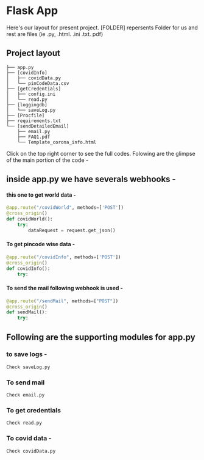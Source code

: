 # Flask App

Here's our layout for present project. [FOLDER] repersents Folder for us and rest are files (ie .py, .html. .ini .txt. pdf) 

## Project layout
    ├── app.py 
    ├── [covidInfo]
    │   ├── covidData.py
    │   └── pinCodeData.csv
    ├── [getCredentials]
    │   ├── config.ini
    │   └── read.py
    ├── [loggingdb]
    │   └── saveLog.py
    ├── [Procfile]
    ├── requirements.txt
    └── [sendDetailedEmail]
        ├── email.py
        ├── FAQ1.pdf
        └── Template_corona_info.html


Click on the top right corner to see the full codes. Folowing are the glimpse of the main portion of the code -

## inside app.py we have severals webhooks -

#### this one to get world data -

```python
@app.route("/covidWorld", methods=['POST'])
@cross_origin()
def covidWorld():
    try:
        dataRequest = request.get_json()
```

#### To get pincode wise data - 

```python
@app.route("/covidInfo", methods=['POST'])
@cross_origin()
def covidInfo():
    try:
```

#### To send the mail following webhook is used - 

```python
@app.route("/sendMail", methods=["POST"])
@cross_origin()
def sendMail():
    try:
```


## Following are the supporting modules for app.py 

### to save logs -
    Check saveLog.py

### To send mail
    Check email.py

### To get credentials
    Check read.py

### To covid data - 
    Check covidData.py
